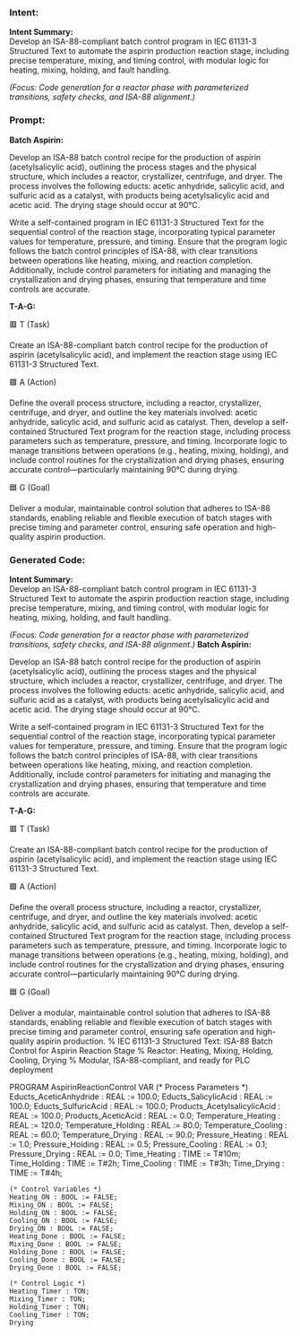 ### Intent:
**Intent Summary:**  
Develop an ISA-88-compliant batch control program in IEC 61131-3 Structured Text to automate the aspirin production reaction stage, including precise temperature, mixing, and timing control, with modular logic for heating, mixing, holding, and fault handling.  

*(Focus: Code generation for a reactor phase with parameterized transitions, safety checks, and ISA-88 alignment.)*

### Prompt:
**Batch Aspirin:**

Develop an ISA-88 batch control recipe for the production of aspirin (acetylsalicylic acid), outlining the process stages and the physical structure, which includes a reactor, crystallizer, centrifuge, and dryer. The process involves the following educts: acetic anhydride, salicylic acid, and sulfuric acid as a catalyst, with products being acetylsalicylic acid and acetic acid. The drying stage should occur at 90°C.

Write a self-contained program in IEC 61131-3 Structured Text for the sequential control of the reaction stage, incorporating typical parameter values for temperature, pressure, and timing. Ensure that the program logic follows the batch control principles of ISA-88, with clear transitions between operations like heating, mixing, and reaction completion. Additionally, include control parameters for initiating and managing the crystallization and drying phases, ensuring that temperature and time controls are accurate.

**T-A-G:**

🟥 T (Task)

Create an ISA-88-compliant batch control recipe for the production of aspirin (acetylsalicylic acid), and implement the reaction stage using IEC 61131-3 Structured Text.

🟩 A (Action)

Define the overall process structure, including a reactor, crystallizer, centrifuge, and dryer, and outline the key materials involved: acetic anhydride, salicylic acid, and sulfuric acid as catalyst. Then, develop a self-contained Structured Text program for the reaction stage, including process parameters such as temperature, pressure, and timing. Incorporate logic to manage transitions between operations (e.g., heating, mixing, holding), and include control routines for the crystallization and drying phases, ensuring accurate control—particularly maintaining 90°C during drying.

🟦 G (Goal)

Deliver a modular, maintainable control solution that adheres to ISA-88 standards, enabling reliable and flexible execution of batch stages with precise timing and parameter control, ensuring safe operation and high-quality aspirin production.

### Generated Code:
**Intent Summary:**  
Develop an ISA-88-compliant batch control program in IEC 61131-3 Structured Text to automate the aspirin production reaction stage, including precise temperature, mixing, and timing control, with modular logic for heating, mixing, holding, and fault handling.  

*(Focus: Code generation for a reactor phase with parameterized transitions, safety checks, and ISA-88 alignment.)*
**Batch Aspirin:**

Develop an ISA-88 batch control recipe for the production of aspirin (acetylsalicylic acid), outlining the process stages and the physical structure, which includes a reactor, crystallizer, centrifuge, and dryer. The process involves the following educts: acetic anhydride, salicylic acid, and sulfuric acid as a catalyst, with products being acetylsalicylic acid and acetic acid. The drying stage should occur at 90°C.

Write a self-contained program in IEC 61131-3 Structured Text for the sequential control of the reaction stage, incorporating typical parameter values for temperature, pressure, and timing. Ensure that the program logic follows the batch control principles of ISA-88, with clear transitions between operations like heating, mixing, and reaction completion. Additionally, include control parameters for initiating and managing the crystallization and drying phases, ensuring that temperature and time controls are accurate.

**T-A-G:**

🟥 T (Task)

Create an ISA-88-compliant batch control recipe for the production of aspirin (acetylsalicylic acid), and implement the reaction stage using IEC 61131-3 Structured Text.

🟩 A (Action)

Define the overall process structure, including a reactor, crystallizer, centrifuge, and dryer, and outline the key materials involved: acetic anhydride, salicylic acid, and sulfuric acid as catalyst. Then, develop a self-contained Structured Text program for the reaction stage, including process parameters such as temperature, pressure, and timing. Incorporate logic to manage transitions between operations (e.g., heating, mixing, holding), and include control routines for the crystallization and drying phases, ensuring accurate control—particularly maintaining 90°C during drying.

🟦 G (Goal)

Deliver a modular, maintainable control solution that adheres to ISA-88 standards, enabling reliable and flexible execution of batch stages with precise timing and parameter control, ensuring safe operation and high-quality aspirin production.
% IEC 61131-3 Structured Text: ISA-88 Batch Control for Aspirin Reaction Stage
% Reactor: Heating, Mixing, Holding, Cooling, Drying
% Modular, ISA-88-compliant, and ready for PLC deployment

PROGRAM AspirinReactionControl
VAR
    (* Process Parameters *)
    Educts_AceticAnhydride : REAL := 100.0;
    Educts_SalicylicAcid : REAL := 100.0;
    Educts_SulfuricAcid : REAL := 100.0;
    Products_AcetylsalicylicAcid : REAL := 100.0;
    Products_AceticAcid : REAL := 0.0;
    Temperature_Heating : REAL := 120.0;
    Temperature_Holding : REAL := 80.0;
    Temperature_Cooling : REAL := 60.0;
    Temperature_Drying : REAL := 90.0;
    Pressure_Heating : REAL := 1.0;
    Pressure_Holding : REAL := 0.5;
    Pressure_Cooling : REAL := 0.1;
    Pressure_Drying : REAL := 0.0;
    Time_Heating : TIME := T#10m;
    Time_Holding : TIME := T#2h;
    Time_Cooling : TIME := T#3h;
    Time_Drying : TIME := T#4h;

    (* Control Variables *)
    Heating_ON : BOOL := FALSE;
    Mixing_ON : BOOL := FALSE;
    Holding_ON : BOOL := FALSE;
    Cooling_ON : BOOL := FALSE;
    Drying_ON : BOOL := FALSE;
    Heating_Done : BOOL := FALSE;
    Mixing_Done : BOOL := FALSE;
    Holding_Done : BOOL := FALSE;
    Cooling_Done : BOOL := FALSE;
    Drying_Done : BOOL := FALSE;

    (* Control Logic *)
    Heating_Timer : TON;
    Mixing_Timer : TON;
    Holding_Timer : TON;
    Cooling_Timer : TON;
    Drying

